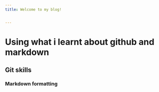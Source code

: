 ```yaml
---
title: Welcome to my blog!


---
```


# Using what i learnt about github and markdown
## Git skills 
### Markdown formatting
